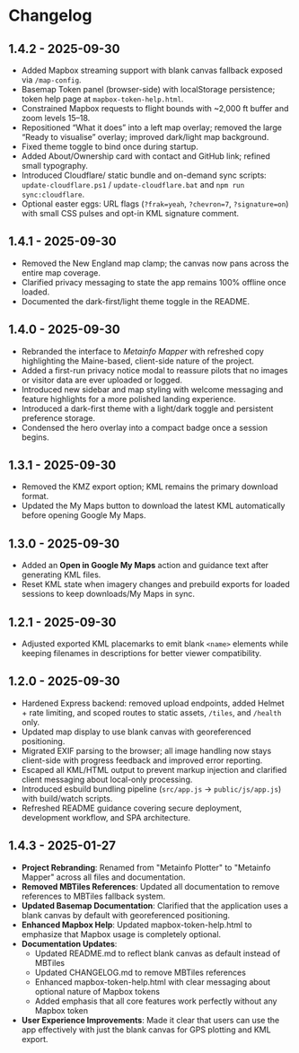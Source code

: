 # Changelog

## 1.4.2 - 2025-09-30
- Added Mapbox streaming support with blank canvas fallback exposed via `/map-config`.
- Basemap Token panel (browser-side) with localStorage persistence; token help page at `mapbox-token-help.html`.
- Constrained Mapbox requests to flight bounds with ~2,000 ft buffer and zoom levels 15–18.
- Repositioned “What it does” into a left map overlay; removed the large “Ready to visualise” overlay; improved dark/light map background.
- Fixed theme toggle to bind once during startup.
- Added About/Ownership card with contact and GitHub link; refined small typography.
- Introduced Cloudflare/ static bundle and on-demand sync scripts: `update-cloudflare.ps1` / `update-cloudflare.bat` and `npm run sync:cloudflare`.
- Optional easter eggs: URL flags (`?frak=yeah`, `?chevron=7`, `?signature=on`) with small CSS pulses and opt-in KML signature comment.

## 1.4.1 - 2025-09-30
- Removed the New England map clamp; the canvas now pans across the entire map coverage.
- Clarified privacy messaging to state the app remains 100% offline once loaded.
- Documented the dark-first/light theme toggle in the README.

## 1.4.0 - 2025-09-30
- Rebranded the interface to *Metainfo Mapper* with refreshed copy highlighting the Maine-based, client-side nature of the project.
- Added a first-run privacy notice modal to reassure pilots that no images or visitor data are ever uploaded or logged.
- Introduced new sidebar and map styling with welcome messaging and feature highlights for a more polished landing experience.
- Introduced a dark-first theme with a light/dark toggle and persistent preference storage.
- Condensed the hero overlay into a compact badge once a session begins.

## 1.3.1 - 2025-09-30
- Removed the KMZ export option; KML remains the primary download format.
- Updated the My Maps button to download the latest KML automatically before opening Google My Maps.

## 1.3.0 - 2025-09-30
- Added an **Open in Google My Maps** action and guidance text after generating KML files.
- Reset KML state when imagery changes and prebuild exports for loaded sessions to keep downloads/My Maps in sync.

## 1.2.1 - 2025-09-30
- Adjusted exported KML placemarks to emit blank `<name>` elements while keeping filenames in descriptions for better viewer compatibility.

## 1.2.0 - 2025-09-30
- Hardened Express backend: removed upload endpoints, added Helmet + rate limiting, and scoped routes to static assets, `/tiles`, and `/health` only.
- Updated map display to use blank canvas with georeferenced positioning.
- Migrated EXIF parsing to the browser; all image handling now stays client-side with progress feedback and improved error reporting.
- Escaped all KML/HTML output to prevent markup injection and clarified client messaging about local-only processing.
- Introduced esbuild bundling pipeline (`src/app.js` → `public/js/app.js`) with build/watch scripts.
- Refreshed README guidance covering secure deployment, development workflow, and SPA architecture.

## 1.4.3 - 2025-01-27
- **Project Rebranding**: Renamed from "Metainfo Plotter" to "Metainfo Mapper" across all files and documentation.
- **Removed MBTiles References**: Updated all documentation to remove references to MBTiles fallback system.
- **Updated Basemap Documentation**: Clarified that the application uses a blank canvas by default with georeferenced positioning.
- **Enhanced Mapbox Help**: Updated mapbox-token-help.html to emphasize that Mapbox usage is completely optional.
- **Documentation Updates**:
  - Updated README.md to reflect blank canvas as default instead of MBTiles
  - Updated CHANGELOG.md to remove MBTiles references
  - Enhanced mapbox-token-help.html with clear messaging about optional nature of Mapbox tokens
  - Added emphasis that all core features work perfectly without any Mapbox token
- **User Experience Improvements**: Made it clear that users can use the app effectively with just the blank canvas for GPS plotting and KML export.

